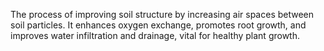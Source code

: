 The process of improving soil structure by increasing air spaces between soil particles. It enhances oxygen exchange, promotes root growth, and improves water infiltration and drainage, vital for healthy plant growth.